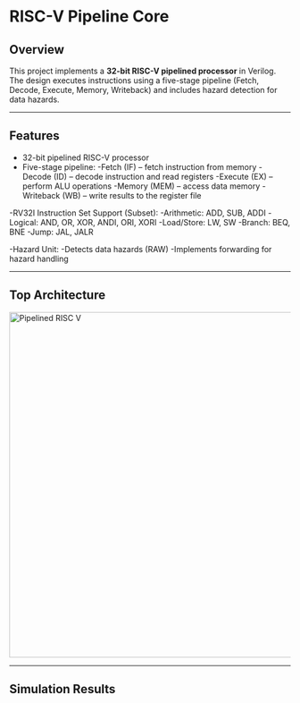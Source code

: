 # RISC-V Pipeline Core

## Overview
This project implements a **32-bit RISC-V pipelined processor** in Verilog.
The design executes instructions using a five-stage pipeline (Fetch, Decode, Execute, Memory, Writeback) and includes hazard detection for data hazards.

---

## Features 
- 32-bit pipelined RISC-V processor
- Five-stage pipeline:
  -Fetch (IF) – fetch instruction from memory
  -Decode (ID) – decode instruction and read registers
  -Execute (EX) – perform ALU operations
  -Memory (MEM) – access data memory
  -Writeback (WB) – write results to the register file

-RV32I Instruction Set Support (Subset):
  -Arithmetic: ADD, SUB, ADDI
  -Logical: AND, OR, XOR, ANDI, ORI, XORI
  -Load/Store: LW, SW
  -Branch: BEQ, BNE 
  -Jump: JAL, JALR 

-Hazard Unit:
  -Detects data hazards (RAW)
  -Implements forwarding for hazard handling

---

## Top Architecture
<img width="952" height="618" alt="Pipelined RISC V" src="https://github.com/user-attachments/assets/ba1e9cbf-6e15-4983-8e7f-03ca7d3807dc" />

---

## Simulation Results


  

